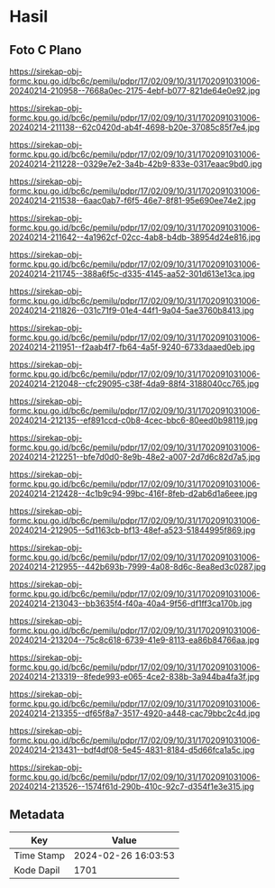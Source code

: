 # Hasil

## Foto C Plano

https://sirekap-obj-formc.kpu.go.id/bc6c/pemilu/pdpr/17/02/09/10/31/1702091031006-20240214-210958--7668a0ec-2175-4ebf-b077-821de64e0e92.jpg

https://sirekap-obj-formc.kpu.go.id/bc6c/pemilu/pdpr/17/02/09/10/31/1702091031006-20240214-211138--62c0420d-ab4f-4698-b20e-37085c85f7e4.jpg

https://sirekap-obj-formc.kpu.go.id/bc6c/pemilu/pdpr/17/02/09/10/31/1702091031006-20240214-211228--0329e7e2-3a4b-42b9-833e-0317eaac9bd0.jpg

https://sirekap-obj-formc.kpu.go.id/bc6c/pemilu/pdpr/17/02/09/10/31/1702091031006-20240214-211538--6aac0ab7-f6f5-46e7-8f81-95e690ee74e2.jpg

https://sirekap-obj-formc.kpu.go.id/bc6c/pemilu/pdpr/17/02/09/10/31/1702091031006-20240214-211642--4a1962cf-02cc-4ab8-b4db-38954d24e816.jpg

https://sirekap-obj-formc.kpu.go.id/bc6c/pemilu/pdpr/17/02/09/10/31/1702091031006-20240214-211745--388a6f5c-d335-4145-aa52-301d613e13ca.jpg

https://sirekap-obj-formc.kpu.go.id/bc6c/pemilu/pdpr/17/02/09/10/31/1702091031006-20240214-211826--031c71f9-01e4-44f1-9a04-5ae3760b8413.jpg

https://sirekap-obj-formc.kpu.go.id/bc6c/pemilu/pdpr/17/02/09/10/31/1702091031006-20240214-211951--f2aab4f7-fb64-4a5f-9240-6733daaed0eb.jpg

https://sirekap-obj-formc.kpu.go.id/bc6c/pemilu/pdpr/17/02/09/10/31/1702091031006-20240214-212048--cfc29095-c38f-4da9-88f4-3188040cc765.jpg

https://sirekap-obj-formc.kpu.go.id/bc6c/pemilu/pdpr/17/02/09/10/31/1702091031006-20240214-212135--ef891ccd-c0b8-4cec-bbc6-80eed0b98119.jpg

https://sirekap-obj-formc.kpu.go.id/bc6c/pemilu/pdpr/17/02/09/10/31/1702091031006-20240214-212251--bfe7d0d0-8e9b-48e2-a007-2d7d6c82d7a5.jpg

https://sirekap-obj-formc.kpu.go.id/bc6c/pemilu/pdpr/17/02/09/10/31/1702091031006-20240214-212428--4c1b9c94-99bc-416f-8feb-d2ab6d1a6eee.jpg

https://sirekap-obj-formc.kpu.go.id/bc6c/pemilu/pdpr/17/02/09/10/31/1702091031006-20240214-212905--5d1163cb-bf13-48ef-a523-51844995f869.jpg

https://sirekap-obj-formc.kpu.go.id/bc6c/pemilu/pdpr/17/02/09/10/31/1702091031006-20240214-212955--442b693b-7999-4a08-8d6c-8ea8ed3c0287.jpg

https://sirekap-obj-formc.kpu.go.id/bc6c/pemilu/pdpr/17/02/09/10/31/1702091031006-20240214-213043--bb3635f4-f40a-40a4-9f56-df1ff3ca170b.jpg

https://sirekap-obj-formc.kpu.go.id/bc6c/pemilu/pdpr/17/02/09/10/31/1702091031006-20240214-213204--75c8c618-6739-41e9-8113-ea86b84766aa.jpg

https://sirekap-obj-formc.kpu.go.id/bc6c/pemilu/pdpr/17/02/09/10/31/1702091031006-20240214-213319--8fede993-e065-4ce2-838b-3a944ba4fa3f.jpg

https://sirekap-obj-formc.kpu.go.id/bc6c/pemilu/pdpr/17/02/09/10/31/1702091031006-20240214-213355--df65f8a7-3517-4920-a448-cac79bbc2c4d.jpg

https://sirekap-obj-formc.kpu.go.id/bc6c/pemilu/pdpr/17/02/09/10/31/1702091031006-20240214-213431--bdf4df08-5e45-4831-8184-d5d66fca1a5c.jpg

https://sirekap-obj-formc.kpu.go.id/bc6c/pemilu/pdpr/17/02/09/10/31/1702091031006-20240214-213526--1574f61d-290b-410c-92c7-d354f1e3e315.jpg


## Metadata

| Key        | Value               |
| ---------- | ------------------- |
| Time Stamp | 2024-02-26 16:03:53 |
| Kode Dapil | 1701                |



